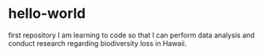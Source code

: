 # hello-world
first repository
I am learning to code so that I can perform data analysis and conduct research regarding biodiversity loss in Hawaii.
